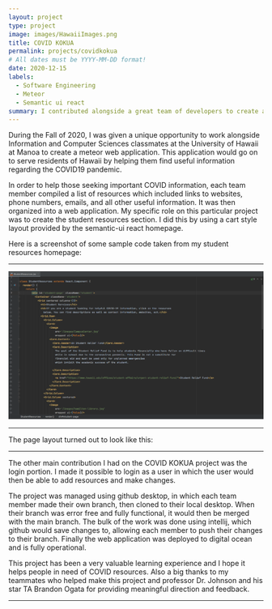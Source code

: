 ```yaml
---
layout: project
type: project
image: images/HawaiiImages.png
title: COVID KOKUA
permalink: projects/covidkokua
# All dates must be YYYY-MM-DD format!
date: 2020-12-15
labels:
  - Software Engineering
  - Meteor
  - Semantic ui react
summary: I contributed alongside a great team of developers to create a website which would serve as a resource to those looking for aid during the ongoing COVID19 pandemic.
---
```


During the Fall of 2020, I was given a unique opportunity to work alongside Information and Computer Sciences classmates at the University of Hawaii at Manoa to create a meteor web application. This application would go on to serve residents of Hawaii by helping them find useful information regarding the COVID19 pandemic. 

In order to help those seeking important COVID information, each team member compiled a list of resources which included links to websites, phone numbers, emails, and all other useful information. It was then organized into a web application. My specific role on this particular project was to create the student resources section. I did this by using a cart style layout provided by the semantic-ui react homepage. 


Here is a screenshot of some sample code taken from my student resources homepage:

---

<img src="\images/StudentResourcesCode.png">

---

The page layout turned out to look like this:

---


The other main contribution I had on the COVID KOKUA project was the login portion. I made it possible to login as a user in which the user would then be able to add resources and make changes.

The project was managed using github desktop, in which each team member made their own branch, then cloned to their local desktop. When their branch was error free and fully functional, it would then be merged with the main branch. The bulk of the work was done using intellij, which github would save changes to, allowing  each member to push their changes to their branch. Finally the web application was deployed to digital ocean and is fully operational. 

This project has been a very valuable learning experience and I hope it helps people in need of COVID resources. Also a big thanks to my teammates who helped make this project and professor Dr. Johnson and his star TA Brandon Ogata for providing meaningful direction and feedback.

---
